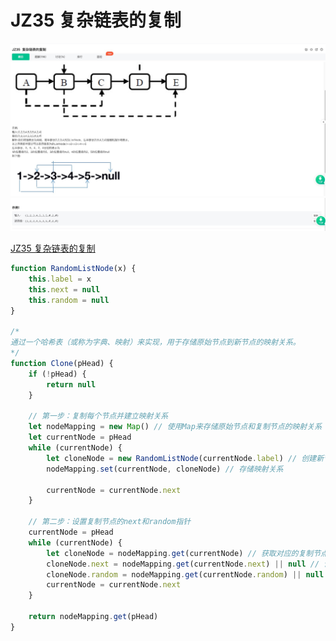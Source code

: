 # JZ35 复杂链表的复制

![1](./img/JZ35%20复杂链表的复制%201.jpg)
![2](./img/JZ35%20复杂链表的复制%202.jpg)

[JZ35 复杂链表的复制](https://www.nowcoder.com/practice/f836b2c43afc4b35ad6adc41ec941dba?tpId=13&tqId=23254&ru=/exam/oj/ta&qru=/ta/coding-interviews/question-ranking&sourceUrl=%2Fexam%2Foj%2Fta%3FtpId%3D13)

```js
function RandomListNode(x) {
	this.label = x
	this.next = null
	this.random = null
}

/* 
通过一个哈希表（或称为字典、映射）来实现，用于存储原始节点到新节点的映射关系。
*/
function Clone(pHead) {
	if (!pHead) {
		return null
	}

	// 第一步：复制每个节点并建立映射关系
	let nodeMapping = new Map() // 使用Map来存储原始节点和复制节点的映射关系
	let currentNode = pHead
	while (currentNode) {
		let cloneNode = new RandomListNode(currentNode.label) // 创建新节点
		nodeMapping.set(currentNode, cloneNode) // 存储映射关系

		currentNode = currentNode.next
	}

	// 第二步：设置复制节点的next和random指针
	currentNode = pHead
	while (currentNode) {
		let cloneNode = nodeMapping.get(currentNode) // 获取对应的复制节点
		cloneNode.next = nodeMapping.get(currentNode.next) || null // 设置next指针
		cloneNode.random = nodeMapping.get(currentNode.random) || null // 设置random指针
		currentNode = currentNode.next
	}

	return nodeMapping.get(pHead)
}
```
